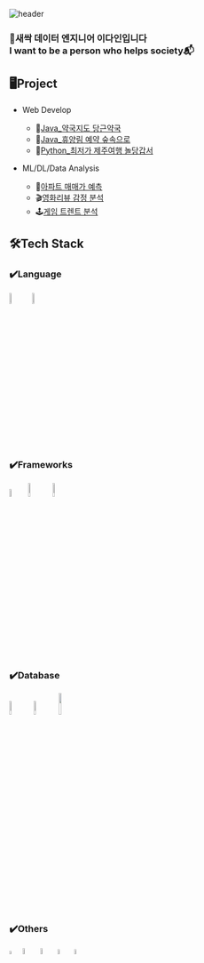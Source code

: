 ![header](https://capsule-render.vercel.app/api?type=waving&reversal=true&height=250&section=header&text=Hello%20World!&desc=This%20is%20Dain's%20Github&fontSize=60&descSize=30&fontAlignY=30&descAlignY=50&color=gradient&customColorList=0,5)

### 🌱새싹 데이터 엔지니어 이다인입니다<br/>I want to be a person who helps society📬

## 🖥Project
* Web Develop
  + 🥕[Java_약국지도 당근약국](https://github.com/leedain0301/JAVA-Spring-Carrot_Pharmacy)
  + 🌳[Java_휴양림 예약 숲속으로](https://github.com/leedain0301/JAVA-Spring-Into_the_Forest_back)
  + 🍊[Python_최저가 제주여행 놀당갑서](https://github.com/leedain0301/Python-Flask-Fly_Jeju)
  
* ML/DL/Data Analysis
  + 🏢[아파트 매매가 예측](https://github.com/leedain0301/Modeling-Apartment-sales-price-forecast)
  + 🎬[영화리뷰 감정 분석](https://github.com/leedain0301/Modeling-Movie-Review-Sentiment)
  + 🕹[게임 트렌트 분석](https://github.com/leedain0301/Analysis-Game-Trend)

 ## 🛠Tech Stack

 ### ✔️Language
<img width="7%" src="https://github.com/leedain0301/leedain0301/assets/85441185/986b4fe5-3ee5-42ac-8d36-6f3763921d03"/>
<img width="7%" style="margin:2px" src="https://github.com/leedain0301/leedain0301/assets/85441185/665aed38-0516-422c-9827-8661982cd53b"/>

 ### ✔️Frameworks
<img width="6%" src="https://github.com/leedain0301/leedain0301/assets/85441185/cd8f922d-5ee1-40e0-b524-f7d5a4d23002"/>   
<img width="8%" src="https://github.com/leedain0301/leedain0301/assets/85441185/c3af6e67-4b9d-4280-8e91-ed90295c078b"/>
<img width="8%" src="https://github.com/leedain0301/leedain0301/assets/85441185/3266b8b1-1eda-442d-8281-2fe727b2fc3b"/>

 ### ✔️Database 
<img width="8%" src="https://github.com/leedain0301/leedain0301/assets/85441185/6f07c63d-2798-4597-8fed-4121e880c877"/>
<img width="8%" src="https://github.com/leedain0301/leedain0301/assets/85441185/3456c03d-ec2f-4907-8003-44c775efe9d5"/>
<img width="10%" src="https://github.com/leedain0301/leedain0301/assets/85441185/faf61026-34b0-4d42-849b-8a543377193c"/>

 ### ✔️Others
<img width="4%" src="https://github.com/leedain0301/leedain0301/assets/85441185/048661b4-8f7e-4a16-9096-bdaed1546030"/>  
<img width="5.5%" src="https://github.com/leedain0301/leedain0301/assets/85441185/5454624d-6371-40c2-bb64-47b6536cc927"/>   
<img width="5.5%" src="https://github.com/leedain0301/leedain0301/assets/85441185/73a826a7-fa42-45ef-aa84-eed367aaf7e1"/>   
<img width="5%" src="https://github.com/leedain0301/leedain0301/assets/85441185/51f8c823-316d-4f80-ba75-b9a90a37d1ba"/>   
<img width="5%" src="https://github.com/leedain0301/leedain0301/assets/85441185/31bb3be1-c52a-4414-a38e-fa30d8315cba"/> 
<!-- 
<br/><br/>
<img width="10%" src="https://github.com/leedain0301/leedain0301/assets/85441185/b5ad0286-3060-4193-b1c1-abd519c340c3"/> 
<img width="5%" src="https://github.com/leedain0301/leedain0301/assets/85441185/c4d33a2e-c34d-42fc-9030-f7312640eb60"/>

![Anurag's GitHub stats](https://github-readme-stats.vercel.app/api?username=anuraghazra&theme=calm&show_icons=true)
-->







![footer](https://capsule-render.vercel.app/api?type=waving&reversal=true&height=100&section=footer&color=gradient&customColorList=0,5)

